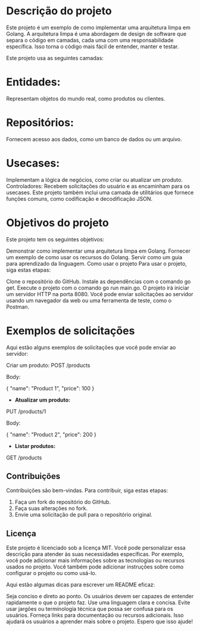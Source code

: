 # Descrição do projeto
Este projeto é um exemplo de como implementar uma arquitetura limpa em Golang. A arquitetura limpa é uma abordagem de design de software que separa o código em camadas, cada uma com uma responsabilidade específica. Isso torna o código mais fácil de entender, manter e testar.

Este projeto usa as seguintes camadas:

# Entidades: 
Representam objetos do mundo real, como produtos ou clientes.
# Repositórios: 
Fornecem acesso aos dados, como um banco de dados ou um arquivo.
# Usecases: 
Implementam a lógica de negócios, como criar ou atualizar um produto.
Controladores: Recebem solicitações do usuário e as encaminham para os usecases.
Este projeto também inclui uma camada de utilitários que fornece funções comuns, como codificação e decodificação JSON.

# Objetivos do projeto
Este projeto tem os seguintes objetivos:

Demonstrar como implementar uma arquitetura limpa em Golang.
Fornecer um exemplo de como usar os recursos do Golang.
Servir como um guia para aprendizado da linguagem.
Como usar o projeto
Para usar o projeto, siga estas etapas:

Clone o repositório do GitHub.
Instale as dependências com o comando go get.
Execute o projeto com o comando go run main.go.
O projeto irá iniciar um servidor HTTP na porta 8080. Você pode enviar solicitações ao servidor usando um navegador da web ou uma ferramenta de teste, como o Postman.

# Exemplos de solicitações
Aqui estão alguns exemplos de solicitações que você pode enviar ao servidor:

Criar um produto:
POST /products

Body:

{
"name": "Product 1",
"price": 100
}


* **Atualizar um produto:**

PUT /products/1

Body:

{
"name": "Product 2",
"price": 200
}


* **Listar produtos:**

GET /products


## Contribuições

Contribuições são bem-vindas. Para contribuir, siga estas etapas:

1. Faça um fork do repositório do GitHub.
2. Faça suas alterações no fork.
3. Envie uma solicitação de pull para o repositório original.

## Licença

Este projeto é licenciado sob a licença MIT.
Você pode personalizar essa descrição para atender às suas necessidades específicas. Por exemplo, você pode adicionar mais informações sobre as tecnologias ou recursos usados no projeto. Você também pode adicionar instruções sobre como configurar o projeto ou como usá-lo.

Aqui estão algumas dicas para escrever um README eficaz:

Seja conciso e direto ao ponto. Os usuários devem ser capazes de entender rapidamente o que o projeto faz.
Use uma linguagem clara e concisa. Evite usar jargões ou terminologia técnica que possa ser confusa para os usuários.
Forneça links para documentação ou recursos adicionais. Isso ajudará os usuários a aprender mais sobre o projeto.
Espero que isso ajude!